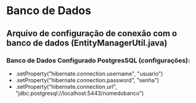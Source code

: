 # Banco de Dados
## Arquivo de configuração de conexão com o banco de dados (EntityManagerUtil.java)
### Banco de Dados Configurado PostgresSQL (configurações):
* .setProperty("hibernate.connection.username", "usuario")
* .setProperty("hibernate.connection.password", "senha")
* .setProperty("hibernate.connection.url", "jdbc:postgresql://localhost:5443/nomedobanco")
